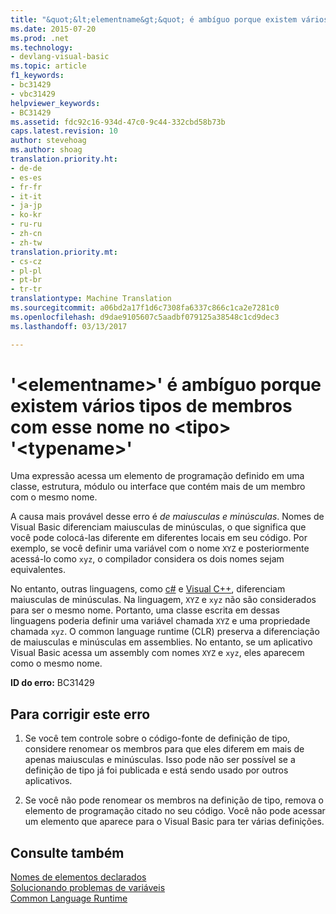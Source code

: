 ```yaml
---
title: "&quot;&lt;elementname&gt;&quot; é ambíguo porque existem vários tipos de membros com esse nome no &lt;tipo&gt; &quot;&lt;typename&gt;&quot; | Documentos do Microsoft"
ms.date: 2015-07-20
ms.prod: .net
ms.technology:
- devlang-visual-basic
ms.topic: article
f1_keywords:
- bc31429
- vbc31429
helpviewer_keywords:
- BC31429
ms.assetid: fdc92c16-934d-47c0-9c44-332cbd58b73b
caps.latest.revision: 10
author: stevehoag
ms.author: shoag
translation.priority.ht:
- de-de
- es-es
- fr-fr
- it-it
- ja-jp
- ko-kr
- ru-ru
- zh-cn
- zh-tw
translation.priority.mt:
- cs-cz
- pl-pl
- pt-br
- tr-tr
translationtype: Machine Translation
ms.sourcegitcommit: a06bd2a17f1d6c7308fa6337c866c1ca2e7281c0
ms.openlocfilehash: d9dae9105607c5aadbf079125a38548c1cd9dec3
ms.lasthandoff: 03/13/2017

---
```

# <a name="39ltelementnamegt39-is-ambiguous-because-multiple-kinds-of-members-with-this-name-exist-in-lttypegt-39lttypenamegt39"></a>'&lt;elementname&gt;' é ambíguo porque existem vários tipos de membros com esse nome no &lt;tipo&gt; '&lt;typename&gt;'
Uma expressão acessa um elemento de programação definido em uma classe, estrutura, módulo ou interface que contém mais de um membro com o mesmo nome.  
  
 A causa mais provável desse erro é *de maiusculas e minúsculas*. Nomes de Visual Basic diferenciam maiusculas de minúsculas, o que significa que você pode colocá-las diferente em diferentes locais em seu código. Por exemplo, se você definir uma variável com o nome `XYZ` e posteriormente acessá-lo como `xyz`, o compilador considera os dois nomes sejam equivalentes.  
  
 No entanto, outras linguagens, como [c#](../../csharp/csharp.md) e [Visual C++](https://docs.microsoft.com/cpp/top/visual-cpp-in-visual-studio-2015), diferenciam maiusculas de minúsculas. Na linguagem, `XYZ` e `xyz` não são considerados para ser o mesmo nome. Portanto, uma classe escrita em dessas linguagens poderia definir uma variável chamada `XYZ` e uma propriedade chamada `xyz`. O common language runtime (CLR) preserva a diferenciação de maiusculas e minúsculas em assemblies. No entanto, se um aplicativo Visual Basic acessa um assembly com nomes `XYZ` e `xyz`, eles aparecem como o mesmo nome.  
  
 **ID do erro:** BC31429  
  
## <a name="to-correct-this-error"></a>Para corrigir este erro  
  
1.  Se você tem controle sobre o código-fonte de definição de tipo, considere renomear os membros para que eles diferem em mais de apenas maiusculas e minúsculas. Isso pode não ser possível se a definição de tipo já foi publicada e está sendo usado por outros aplicativos.  
  
2.  Se você não pode renomear os membros na definição de tipo, remova o elemento de programação citado no seu código. Você não pode acessar um elemento que aparece para o Visual Basic para ter várias definições.  
  
## <a name="see-also"></a>Consulte também  
 [Nomes de elementos declarados](../../visual-basic/programming-guide/language-features/declared-elements/declared-element-names.md)   
 [Solucionando problemas de variáveis](../../visual-basic/programming-guide/language-features/variables/troubleshooting-variables.md)   
 [Common Language Runtime](http://msdn.microsoft.com/library/059a624e-f7db-4134-ba9f-08b676050482)
